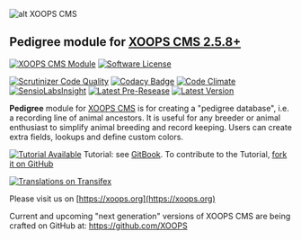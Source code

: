 ![alt XOOPS CMS](https://xoops.org/images/logoXoops4GithubRepository.png)
## Pedigree module for [XOOPS CMS 2.5.8+](https://xoops.org)
[![XOOPS CMS Module](https://img.shields.io/badge/XOOPS%20CMS-Module-blue.svg)](https://xoops.org)
[![Software License](https://img.shields.io/badge/license-GPL-brightgreen.svg?style=flat)](http://www.gnu.org/licenses/gpl-2.0.html)
 
[![Scrutinizer Code Quality](https://img.shields.io/scrutinizer/g/mambax7/pedigree.svg?style=flat)](https://scrutinizer-ci.com/g/mambax7/pedigree/?branch=master)
[![Codacy Badge](https://api.codacy.com/project/badge/grade/2d27c0023ee54f0b9ba2b5d17a68b2a5)](https://www.codacy.com/app/mambax7/pedigree)
[![Code Climate](https://img.shields.io/codeclimate/github/mambax7/pedigree.svg?style=flat)](https://codeclimate.com/github/mambax7/pedigree)
[![SensioLabsInsight](https://insight.sensiolabs.com/projects/e245555e-6957-4414-a2ee-202b2d5483c5/mini.png)](https://insight.sensiolabs.com/projects/e245555e-6957-4414-a2ee-202b2d5483c5)
[![Latest Pre-Resease](https://img.shields.io/github/tag/XoopsModules25x/pedigree.svg?style=flat)](https://github.com/XoopsModules25x/pedigree/tags/)
[![Latest Version](https://img.shields.io/github/release/XoopsModules25x/pedigree.svg?style=flat)](https://github.com/XoopsModules25x/pedigree/releases/)

**Pedigree** module for [XOOPS CMS](https://xoops.org) is for creating a "pedigree database", i.e. a recording line of animal ancestors. It  is useful for any breeder or animal enthusiast to simplify animal breeding and record keeping. Users can create extra fields, lookups and define custom colors.

[![Tutorial Available](https://xoops.org/images/tutorial-available-blue.svg)](https://www.gitbook.com/book/xoops/xoops-pedigree-module/) Tutorial: see [GitBook](https://www.gitbook.com/book/xoops/xoops-pedigree-module-tutorial/). 
To contribute to the Tutorial, [fork it on GitHub](https://github.com/XoopsDocs/pedigree-tutorial)

[![Translations on Transifex](https://xoops.org/images/translations-transifex-blue.svg)](https://www.transifex.com/xoops) 

Please visit us on  [https://xoops.org](https://xoops.org)

Current and upcoming "next generation" versions of XOOPS CMS are being crafted on GitHub at: https://github.com/XOOPS

